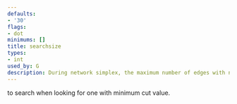 ```yaml
---
defaults:
- '30'
flags:
- dot
minimums: []
title: searchsize
types:
- int
used_by: G
description: During network simplex, the maximum number of edges with negative cut value
---
```

to search when looking for one with minimum cut value.
